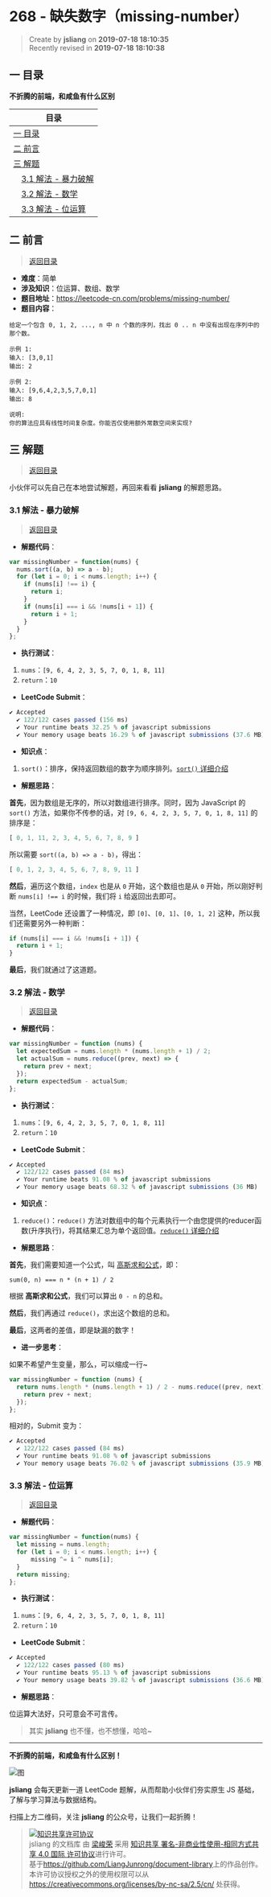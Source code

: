 268 - 缺失数字（missing-number）
===

> Create by **jsliang** on **2019-07-18 18:10:35**  
> Recently revised in **2019-07-18 18:10:38**

## <a name="chapter-one" id="chapter-one">一 目录</a>

**不折腾的前端，和咸鱼有什么区别**

| 目录 |
| --- | 
| [一 目录](#chapter-one) | 
| <a name="catalog-chapter-two" id="catalog-chapter-two"></a>[二 前言](#chapter-two) |
| <a name="catalog-chapter-three" id="catalog-chapter-three"></a>[三 解题](#chapter-three) |
| &emsp;[3.1 解法 - 暴力破解](#chapter-three-one) |
| &emsp;[3.2 解法 - 数学](#chapter-three-two) |
| &emsp;[3.3 解法 - 位运算](#chapter-three-three) |

## <a name="chapter-two" id="chapter-two">二 前言</a>

> [返回目录](#chapter-one)

* **难度**：简单
* **涉及知识**：位运算、数组、数学
* **题目地址**：https://leetcode-cn.com/problems/missing-number/
* **题目内容**：

```
给定一个包含 0, 1, 2, ..., n 中 n 个数的序列，找出 0 .. n 中没有出现在序列中的那个数。

示例 1:
输入: [3,0,1]
输出: 2

示例 2:
输入: [9,6,4,2,3,5,7,0,1]
输出: 8

说明:
你的算法应具有线性时间复杂度。你能否仅使用额外常数空间来实现?
```

## <a name="chapter-three" id="chapter-three">三 解题</a>

> [返回目录](#chapter-one)

小伙伴可以先自己在本地尝试解题，再回来看看 **jsliang** 的解题思路。

### <a name="chapter-three-one" id="chapter-three-one">3.1 解法 - 暴力破解</a>

> [返回目录](#chapter-one)

* **解题代码**：

```js
var missingNumber = function(nums) {
  nums.sort((a, b) => a - b);
  for (let i = 0; i < nums.length; i++) {
    if (nums[i] !== i) {
      return i;
    }
    if (nums[i] === i && !nums[i + 1]) {
      return i + 1;
    }
  }
};
```

* **执行测试**：

1. `nums`：`[9, 6, 4, 2, 3, 5, 7, 0, 1, 8, 11]`
2. `return`：`10`

* **LeetCode Submit**：

```js
✔ Accepted
  ✔ 122/122 cases passed (156 ms)
  ✔ Your runtime beats 32.25 % of javascript submissions
  ✔ Your memory usage beats 16.29 % of javascript submissions (37.6 MB)
```

* **知识点**：

1. `sort()`：排序，保持返回数组的数字为顺序排列。[`sort()` 详细介绍](https://github.com/LiangJunrong/document-library/blob/master/JavaScript-library/JavaScript/Function/sort.md)

* **解题思路**：

**首先**，因为数组是无序的，所以对数组进行排序。同时，因为 JavaScript 的 `sort()` 方法，如果你不传参的话，对 `[9, 6, 4, 2, 3, 5, 7, 0, 1, 8, 11]` 的排序是：

```js
[ 0, 1, 11, 2, 3, 4, 5, 6, 7, 8, 9 ]
```

所以需要 `sort((a, b) => a - b)`，得出：

```js
[ 0, 1, 2, 3, 4, 5, 6, 7, 8, 9, 11 ]
```

**然后**，遍历这个数组，`index` 也是从 `0` 开始，这个数组也是从 `0` 开始，所以刚好判断 `nums[i] !== i` 的时候，我们将 `i` 给返回出去即可。

当然，LeetCode 还设置了一种情况，即 `[0]`、`[0, 1]`、`[0, 1, 2]` 这种，所以我们还需要另外一种判断：

```js
if (nums[i] === i && !nums[i + 1]) {
  return i + 1;
}
```

**最后**，我们就通过了这道题。

### <a name="chapter-three-two" id="chapter-three-two">3.2 解法 - 数学</a>

> [返回目录](#chapter-one)

* **解题代码**：

```js
var missingNumber = function (nums) {
  let expectedSum = nums.length * (nums.length + 1) / 2;
  let actualSum = nums.reduce((prev, next) => {
    return prev + next;
  });
  return expectedSum - actualSum;
};
```

* **执行测试**：

1. `nums`：`[9, 6, 4, 2, 3, 5, 7, 0, 1, 8, 11]`
2. `return`：`10`

* **LeetCode Submit**：

```js
✔ Accepted
  ✔ 122/122 cases passed (84 ms)
  ✔ Your runtime beats 91.08 % of javascript submissions
  ✔ Your memory usage beats 68.32 % of javascript submissions (36 MB)
```

* **知识点**：

1. `reduce()`：`reduce()` 方法对数组中的每个元素执行一个由您提供的reducer函数(升序执行)，将其结果汇总为单个返回值。[`reduce()` 详细介绍](https://github.com/LiangJunrong/document-library/blob/master/JavaScript-library/JavaScript/Function/reduce.md)

* **解题思路**：

**首先**，我们需要知道一个公式，叫 [高斯求和公式](https://baike.baidu.com/item/%E9%AB%98%E6%96%AF%E6%B1%82%E5%92%8C)，即：

```
sum(0, n) === n * (n + 1) / 2
```

根据 **高斯求和公式**，我们可以算出 `0 - n` 的总和。

**然后**，我们再通过 `reduce()`，求出这个数组的总和。

**最后**，这两者的差值，即是缺漏的数字！

* **进一步思考**：

如果不希望产生变量，那么，可以缩成一行~

```js
var missingNumber = function (nums) {
  return nums.length * (nums.length + 1) / 2 - nums.reduce((prev, next) => {
    return prev + next;
  });
};
```

相对的，Submit 变为：

```js
✔ Accepted
  ✔ 122/122 cases passed (84 ms)
  ✔ Your runtime beats 91.08 % of javascript submissions
  ✔ Your memory usage beats 76.02 % of javascript submissions (35.9 MB)
```

### <a name="chapter-three-three" id="chapter-three-three">3.3 解法 - 位运算</a>

> [返回目录](#chapter-one)

* **解题代码**：

```js
var missingNumber = function(nums) {
  let missing = nums.length;
  for (let i = 0; i < nums.length; i++) {
      missing ^= i ^ nums[i];
  }
  return missing;
};
```

* **执行测试**：

1. `nums`：`[9, 6, 4, 2, 3, 5, 7, 0, 1, 8, 11]`
2. `return`：`10`

* **LeetCode Submit**：

```js
✔ Accepted
  ✔ 122/122 cases passed (80 ms)
  ✔ Your runtime beats 95.13 % of javascript submissions
  ✔ Your memory usage beats 39.82 % of javascript submissions (36.6 MB)
```

* **解题思路**：

位运算大法好，只可意会不可言传。

> 其实 **jsliang** 也不懂，也不想懂，哈哈~

---

**不折腾的前端，和咸鱼有什么区别！**

![图](../../../public-repertory/img/z-small-wechat-public-address.jpg)

**jsliang** 会每天更新一道 LeetCode 题解，从而帮助小伙伴们夯实原生 JS 基础，了解与学习算法与数据结构。

扫描上方二维码，关注 **jsliang** 的公众号，让我们一起折腾！

> <a rel="license" href="http://creativecommons.org/licenses/by-nc-sa/4.0/"><img alt="知识共享许可协议" style="border-width:0" src="https://i.creativecommons.org/l/by-nc-sa/4.0/88x31.png" /></a><br /><span xmlns:dct="http://purl.org/dc/terms/" property="dct:title">jsliang 的文档库</span> 由 <a xmlns:cc="http://creativecommons.org/ns#" href="https://github.com/LiangJunrong/document-library" property="cc:attributionName" rel="cc:attributionURL">梁峻荣</a> 采用 <a rel="license" href="http://creativecommons.org/licenses/by-nc-sa/4.0/">知识共享 署名-非商业性使用-相同方式共享 4.0 国际 许可协议</a>进行许可。<br />基于<a xmlns:dct="http://purl.org/dc/terms/" href="https://github.com/LiangJunrong/document-library" rel="dct:source">https://github.com/LiangJunrong/document-library</a>上的作品创作。<br />本许可协议授权之外的使用权限可以从 <a xmlns:cc="http://creativecommons.org/ns#" href="https://creativecommons.org/licenses/by-nc-sa/2.5/cn/" rel="cc:morePermissions">https://creativecommons.org/licenses/by-nc-sa/2.5/cn/</a> 处获得。